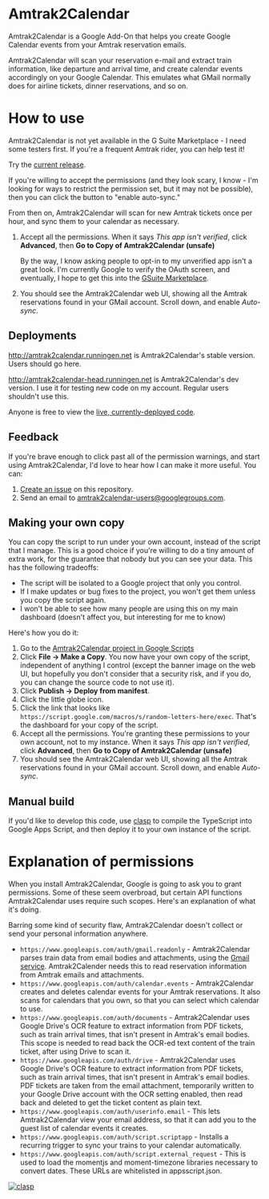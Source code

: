 # Amtrak2Calendar

Amtrak2Calendar is a Google Add-On that helps you create Google Calendar
events from your Amtrak reservation emails.

Amtrak2Calendar will scan your reservation e-mail and extract train
information, like departure and arrival time, and create calendar events
accordingly on your Google Calendar. This emulates what GMail normally does
for airline tickets, dinner reservations, and so on.

# How to use

Amtrak2Calendar is not yet available in the G Suite Marketplace - I need some
testers first. If you're a frequent Amtrak rider, you can help test it!

Try the [current release](http://amtrak2calendar.runningen.net).

If you're willing to accept the permissions (and they look scary, I know - I'm
looking for ways to restrict the permission set, but it may not be possible),
then you can click the button to "enable auto-sync."

From then on, Amtrak2Calendar will scan for new Amtrak tickets once per hour,
and sync them to your calendar as necessary.

1. Accept all the permissions. When it says *This app isn't verified*, click
   **Advanced**, then **Go to Copy of Amtrak2Calendar (unsafe)** 

   By the way, I know asking people to opt-in to my unverified app
   isn't a great look. I'm currently Google to verify the OAuth screen,
   and eventually, I hope to get this into the [GSuite
   Marketplace](https://gsuite.google.com/marketplace).

2. You should see the Amtrak2Calendar web UI, showing all the Amtrak
   reservations found in your GMail account. Scroll down, and enable
   *Auto-sync*.

## Deployments

http://amtrak2calendar.runningen.net is Amtrak2Calendar's stable version. Users
should go here.

http://amtrak2calendar-head.runningen.net is Amtrak2Calendar's dev version. I
use it for testing new code on my account. Regular users shouldn't use this.

Anyone is free to view the [live, currently-deployed
code](https://script.google.com/d/16N8B7R4oi0fVO3Aqh5fXICTbNsP5uKi_F1ZhJ_SX8X6JJ_M6GhxrYcyV/edit?usp=sharing).

## Feedback

If you're brave enough to click past all of the permission warnings, and start
using Amtrak2Calendar, I'd love to hear how I can make it more useful. You can:

1. [Create an issue](https://github.com/jrunningen/amtrak2calendar/issues/new)
   on this repository.
2. Send an email to amtrak2calendar-users@googlegroups.com.

## Making your own copy

You can copy the script to run under your own account, instead of the script
that I manage. This is a good choice if you're willing to do a tiny amount of
extra work, for the guarantee that nobody but you can see your data. This has
the following tradeoffs:

- The script will be isolated to a Google project that only you control.
- If I make updates or bug fixes to the project, you won't get them unless
  you copy the script again.
- I won't be able to see how many people are using this on my main dashboard
  (doesn't affect you, but interesting for me to know)

Here's how you do it:

1. Go to the [Amtrak2Calendar project in Google
   Scripts](https://script.google.com/d/16N8B7R4oi0fVO3Aqh5fXICTbNsP5uKi_F1ZhJ_SX8X6JJ_M6GhxrYcyV/edit?usp=sharing)
2. Click **File -> Make a Copy**. You now have your own copy of the script,
   independent of anything I control (except the banner image on the web UI,
   but hopefully you don't consider that a security risk, and if you do, you
   can change the source code to not use it).
3. Click **Publish -> Deploy from manifest**.
4. Click the little globe icon.
5. Click the link that looks like
   `https://script.google.com/macros/s/random-letters-here/exec`. That's the
   dashboard for your copy of the script.
6. Accept all the permissions. You're granting these permissions to your own
   account, not to my instance. When it says *This app isn't verified*, click
   **Advanced**, then **Go to Copy of Amtrak2Calendar (unsafe)**
7. You should see the Amtrak2Calendar web UI, showing all the Amtrak
   reservations found in your GMail account. Scroll down, and enable
   *Auto-sync*.

## Manual build

If you'd like to develop this code, use
[clasp](https://github.com/google/clasp) to compile the TypeScript into
Google Apps Script, and then deploy it to your own instance of the script.

# Explanation of permissions

When you install Amtrak2Calendar, Google is going to ask you to grant
permissions. Some of these seem overbroad, but certain API functions
Amtrak2Calendar uses require such scopes. Here's an explanation of what it's
doing.

Barring some kind of security flaw, Amtrak2Calendar doesn't collect or send
your personal information anywhere.

- `https://www.googleapis.com/auth/gmail.readonly` - Amtrak2Calendar parses train data from email bodies and attachments, using the [Gmail service](https://developers.google.com/apps-script/reference/gmail/gmail-app). Amtrak2Calender needs this to read reservation information from Amtrak emails and attachments.
- `https://www.googleapis.com/auth/calendar.events` - Amtrak2Calendar creates and deletes calendar events for your Amtrak reservations. It also scans for calendars that you own, so that you can select which calendar to use.
- `https://www.googleapis.com/auth/documents` - Amtrak2Calendar uses Google Drive's OCR feature to extract information from PDF tickets, such as train arrival times, that isn't present in Amtrak's email bodies. This scope is needed to read back the OCR-ed text content of the train ticket, after using Drive to scan it.
- `https://www.googleapis.com/auth/drive` - Amtrak2Calendar uses Google Drive's OCR feature to extract information from PDF tickets, such as train arrival times, that isn't present in Amtrak's email bodies. PDF tickets are taken from the email attachment, temporarily written to your Google Drive account with the OCR setting enabled, then read back and deleted to get the ticket content as plain text.
- `https://www.googleapis.com/auth/userinfo.email` - This lets Amtrak2Calendar view your email address, so that it can add you to the guest list of calendar events it creates.
- `https://www.googleapis.com/auth/script.scriptapp` - Installs a recurring trigger to sync your trains to your calendar automatically.
- `https://www.googleapis.com/auth/script.external_request` - This is used to load the momentjs and moment-timezone libraries necessary to convert dates. These URLs are whitelisted in appsscript.json.

[![clasp](https://img.shields.io/badge/built%20with-clasp-4285f4.svg)](https://github.com/google/clasp)
